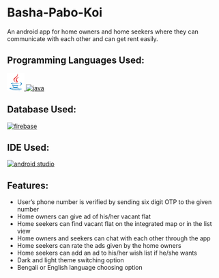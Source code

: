 # Basha-Pabo-Koi
An android app for home owners and home seekers where they can communicate with each other and can get rent easily.

## Programming Languages Used:
<p align="left">
 <a href="https://www.java.com" target="_blank" rel="noreferrer"> 
  <img src="https://raw.githubusercontent.com/devicons/devicon/master/icons/java/java-original.svg" alt="java" width="40" height="40"/> 
 </a> 
 <a href="https://www.xml.com" target="_blank" rel="noreferrer"> 
  <img src="https://user-images.githubusercontent.com/56752216/150679285-2c3caa90-7f3f-46ee-a8d2-1a13d96ede89.svg" alt="java" width="40" height="40"/> 
 </a> 
</p>

## Database Used:
<p align="left">
 <a href="https://firebase.google.com/" target="_blank" rel="noreferrer"> 
  <img src="https://www.vectorlogo.zone/logos/firebase/firebase-icon.svg" alt="firebase" width="40" height="40"/> 
 </a>
</p>

## IDE Used:
<p align="left">
 <a href="https://developer.android.com/studio" target="_blank" rel="noreferrer">
  <img src="https://user-images.githubusercontent.com/56752216/150679386-42405d17-39ea-4f98-a20d-f14e761e8fe0.svg" alt="android studio" width="40" height="40"/> 
 </a>
</p>

 ## Features:
 
 -	User’s phone number is verified by sending six digit OTP to the given number
 -	Home owners can give ad of his/her vacant flat
 -	Home seekers can find vacant flat on the integrated map or in the list view
 -	Home owners and seekers can chat with each other through the app
 -	Home seekers can rate the ads given by the home owners 
 -	Home seekers can add an ad to his/her wish list if he/she wants
 -	Dark and light theme switching option
 -	Bengali or English language choosing option
